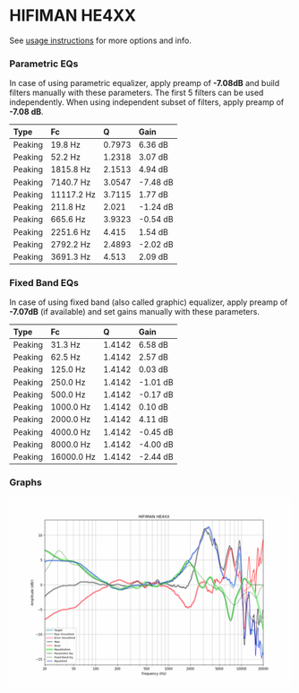 # HIFIMAN HE4XX
See [usage instructions](https://github.com/jaakkopasanen/AutoEq#usage) for more options and info.

### Parametric EQs
In case of using parametric equalizer, apply preamp of **-7.08dB** and build filters manually
with these parameters. The first 5 filters can be used independently.
When using independent subset of filters, apply preamp of **-7.08 dB**.

| Type    | Fc         |      Q | Gain     |
|:--------|:-----------|:-------|:---------|
| Peaking | 19.8 Hz    | 0.7973 | 6.36 dB  |
| Peaking | 52.2 Hz    | 1.2318 | 3.07 dB  |
| Peaking | 1815.8 Hz  | 2.1513 | 4.94 dB  |
| Peaking | 7140.7 Hz  | 3.0547 | -7.48 dB |
| Peaking | 11117.2 Hz | 3.7115 | 1.77 dB  |
| Peaking | 211.8 Hz   | 2.021  | -1.24 dB |
| Peaking | 665.6 Hz   | 3.9323 | -0.54 dB |
| Peaking | 2251.6 Hz  | 4.415  | 1.54 dB  |
| Peaking | 2792.2 Hz  | 2.4893 | -2.02 dB |
| Peaking | 3691.3 Hz  | 4.513  | 2.09 dB  |

### Fixed Band EQs
In case of using fixed band (also called graphic) equalizer, apply preamp of **-7.07dB**
(if available) and set gains manually with these parameters.

| Type    | Fc         |      Q | Gain     |
|:--------|:-----------|:-------|:---------|
| Peaking | 31.3 Hz    | 1.4142 | 6.58 dB  |
| Peaking | 62.5 Hz    | 1.4142 | 2.57 dB  |
| Peaking | 125.0 Hz   | 1.4142 | 0.03 dB  |
| Peaking | 250.0 Hz   | 1.4142 | -1.01 dB |
| Peaking | 500.0 Hz   | 1.4142 | -0.17 dB |
| Peaking | 1000.0 Hz  | 1.4142 | 0.10 dB  |
| Peaking | 2000.0 Hz  | 1.4142 | 4.11 dB  |
| Peaking | 4000.0 Hz  | 1.4142 | -0.45 dB |
| Peaking | 8000.0 Hz  | 1.4142 | -4.00 dB |
| Peaking | 16000.0 Hz | 1.4142 | -2.44 dB |

### Graphs
![](./HIFIMAN%20HE4XX.png)